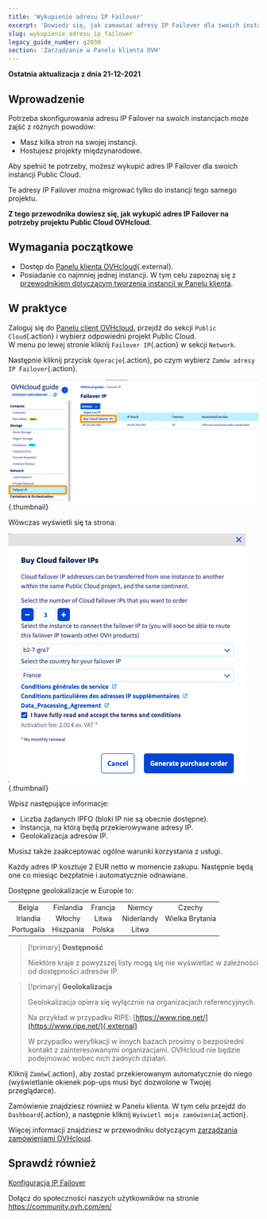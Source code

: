 ```yaml
---
title: 'Wykupienie adresu IP Failover'
excerpt: 'Dowiedz się, jak zamawiać adresy IP Failover dla swoich instancji'
slug: wykupienie_adresu_ip_failover
legacy_guide_number: g2030
section: 'Zarządzanie w Panelu klienta OVH'
---
```


**Ostatnia aktualizacja z dnia 21-12-2021**

## Wprowadzenie

Potrzeba skonfigurowania adresu IP Failover na swoich instancjach może zajść z różnych powodów:

- Masz kilka stron na swojej instancji.
- Hostujesz projekty międzynarodowe.

Aby spełnić te potrzeby, możesz wykupić adres IP Failover dla swoich instancji Public Cloud.

Te adresy IP Failover można migrować tylko do instancji tego samego projektu.

**Z tego przewodnika dowiesz się, jak wykupić adres IP Failover na potrzeby projektu Public Cloud OVHcloud.**

## Wymagania początkowe

- Dostęp do [Panelu klienta OVHcloud](https://www.ovh.com/auth/?action=gotomanager&from=https://www.ovh.pl/&ovhSubsidiary=pl){.external}.
- Posiadanie co najmniej jednej instancji. W tym celu zapoznaj się z [przewodnikiem dotyczącym tworzenia instancji w Panelu klienta](https://docs.ovh.com/pl/public-cloud/tworzenie_instancji_w_panelu_klienta_ovh/).

## W praktyce

Zaloguj się do [Panelu client OVHcloud](https://www.ovh.com/auth/?action=gotomanager&from=https://www.ovh.pl/&ovhSubsidiary=pl), przejdź do sekcji `Public Cloud`{.action} i wybierz odpowiedni projekt Public Cloud.<br>
W menu po lewej stronie kliknij `Failover IP`{.action} w sekcji `Network`.

Następnie kliknij przycisk `Operacje`{.action}, po czym wybierz `Zamów adresy IP Failover`{.action}.

![failoverIP](images/buyfailoverip1-2021.png){.thumbnail}

Wówczas wyświetli się ta strona:

![failoverIP](images/buyfailoverip2-2021.png){.thumbnail}

Wpisz następujące informacje:

* Liczba żądanych IPFO (bloki IP nie są obecnie dostępne).
* Instancja, na którą będą przekierowywane adresy IP.
* Geolokalizacja adresów IP.

Musisz także zaakceptować ogólne warunki korzystania z usługi.

Każdy adres IP kosztuje 2 EUR netto w momencie zakupu. Następnie będą one co miesiąc bezpłatnie i automatycznie odnawiane.

Dostępne geolokalizacje w Europie to:

|          |          |          |           |                    |
|:--------:|:--------:|:--------:|:---------:|:------------------:|
| Belgia | Finlandia |  Francja  | Niemcy | Czechy |
|  Irlandia |  Włochy  | Litwa |  Niderlandy |     Wielka Brytania    |
| Portugalia |  Hiszpania |  Polska |  Litwa |                    |


> [!primary] **Dostępność**
> 
> Niektóre kraje z powyższej listy mogą się nie wyświetlać w zależności
> od dostępności adresów IP.
> 

> [!primary] **Geolokalizacja**
>
> Geolokalizacja opiera się wyłącznie na organizacjach referencyjnych.
> 
> Na przykład w przypadku RIPE: [https://www.ripe.net/](https://www.ripe.net/){.external}
>
> W przypadku weryfikacji w innych bazach prosimy o bezpośredni kontakt z zainteresowanymi organizacjami. OVHcloud nie będzie podejmować wobec nich żadnych działań.

Kliknij `Zamów`{.action}, aby zostać przekierowanym automatycznie do niego (wyświetlanie okienek pop-ups musi być dozwolone w Twojej przeglądarce).

Zamówienie znajdziesz również w Panelu klienta. W tym celu przejdź do `Dashboard`{.action}, a następnie kliknij `Wyświetl moje zamówienia`{.action}.

Więcej informacji znajdziesz w przewodniku dotyczącym [zarządzania zamówieniami OVHcloud](https://docs.ovh.com/pl/billing/zarzadzanie-zamowieniami-ovh/).

## Sprawdź również

[Konfiguracja IP Failover](https://docs.ovh.com/pl/public-cloud/konfiguracja-adresu-ip-failover/)

Dołącz do społeczności naszych użytkowników na stronie <https://community.ovh.com/en/>

